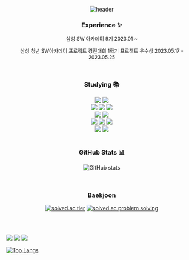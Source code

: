 <div align="center"> 

![header](https://capsule-render.vercel.app/api?type=waving&color=0:FF7F00,15:FFB437,40:F7E600,85:BFFF00,100:81C147&height=200&section=header&text=🌞%20Hi%20there!&fontSize=50&fontColor=ffffff&animation=twinkling)

### **Experience** ✨

<p style="font-size: 13px">삼성 SW 아카데미 9기 2023.01 ~ </p>
<p style="font-size: 13px">삼성 청년 SW아카데미 프로젝트 경진대회 1학기 프로젝트 우수상 2023.05.17 - 2023.05.25 </p>
<br>
  
  
### **Studying** 📚

<img src="https://img.shields.io/badge/Python-3776AB?style=flat&logo=Python&logoColor=white">
<img src="https://img.shields.io/badge/Java-007396?style=flat&logo=OpenJDK&logoColor=white"><br>
  
<img src="https://img.shields.io/badge/HTML-E34F26?style=flat&logo=HTML5&logoColor=white">
<img src="https://img.shields.io/badge/CSS-1572B6?style=flat&logo=CSS3&logoColor=white">
<img src="https://img.shields.io/badge/Bootstrap-7952B3?style=flat&logo=Bootstrap&logoColor=white"><br>
  
<img src="https://img.shields.io/badge/Django-092E20?style=flat&logo=Django&logoColor=white">
<img src="https://img.shields.io/badge/Spring-6DB33F?style=flat&logo=Spring&logoColor=white"><br>
  
<img src="https://img.shields.io/badge/React-61DAFB?style=flat&logo=React&logoColor=white">
<img src="https://img.shields.io/badge/JavaScript-F7DF1E?style=flat&logo=JavaScript&logoColor=white">
<img src="https://img.shields.io/badge/Vue.js-4FC08D?style=flat&logo=Vue.js&logoColor=white"><br>
  
<img src="https://img.shields.io/badge/SQlite-003B57?style=flat&logo=SQlite&logoColor=white">
<img src="https://img.shields.io/badge/MySQL-4479A1?style=flat&logo=MySQL&logoColor=white"><br>

  <br>

### **GitHub Stats** 📊

![GitHub stats](https://github-readme-stats.vercel.app/api?username=sun1h&show_icons=true)


<br>


### **Baekjoon**

[![solved.ac tier](http://mazassumnida.wtf/api/generate_badge?boj=sh9_3)](https://solved.ac/sh9_3)
[![solved.ac problem solving](http://mazandi.herokuapp.com/api?handle=sh9_3&theme=cold)](https://solved.ac/sh9_3)

<h2></h2>

</div><br>

<a href="https://hits.seeyoufarm.com"><img src="https://hits.seeyoufarm.com/api/count/incr/badge.svg?url=https%3A%2F%2Fgithub.com%2Fsun1h&count_bg=%23000000&title_bg=%23000000&icon=github.svg&icon_color=%23FFFFFF&title=Github&edge_flat=false"/></a>
<a href="mailto:hwchoi3355@gmail.com"><img src="https://img.shields.io/badge/Gmail-EA4335?style=flat&logo=Gmail&logoColor=white&link=mailto:hwchoi3355@gmail.com"></a>
<a href="https://velog.io/@sh93"><img src="https://img.shields.io/badge/Velog-20C997?style=flat&logo=Velog&logoColor=white"></a>

[![Top Langs](https://github-readme-stats.vercel.app/api/top-langs/?username=sun1h&layout=donut)](https://github.com/sun1h/github-readme-stats)
<br>
